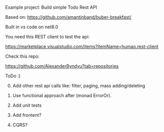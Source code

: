 Example project: Build simple Todo Rest API

Based on: https://github.com/amantinband/buber-breakfast/

Built in vs code on net8.0

You need this REST client to test the api:

https://marketplace.visualstudio.com/items?itemName=humao.rest-client

Check this repo:

https://github.com/AlexanderByndyu?tab=repositories


ToDo :)

0) Add other rest api calls like: filter, paging, mass adding/deleting

1) Use functional approach after (monad ErrorOr).

2) Add unit tests

3) Add frontent?

4) CQRS? 

